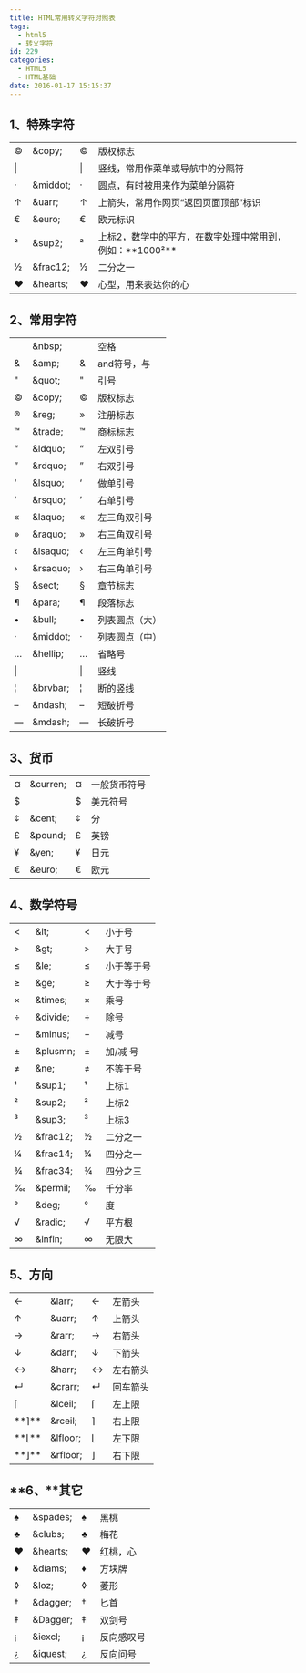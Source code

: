 ```yaml
---
title: HTML常用转义字符对照表
tags:
  - html5
  - 转义字符
id: 229
categories:
  - HTML5
  - HTML基础
date: 2016-01-17 15:15:37
---
```


## **1、特殊字符**

<div>
<table border="0">
<tbody>
<tr>
<td>©</td>
<td>&amp;copy;</td>
<td>©</td>
<td>版权标志</td>
</tr>
<tr>
<td>|</td>
<td></td>
<td>|</td>
<td>竖线，常用作菜单或导航中的分隔符</td>
</tr>
<tr>
<td>·</td>
<td>&amp;middot;</td>
<td>·</td>
<td>圆点，有时被用来作为菜单分隔符</td>
</tr>
<tr>
<td>↑</td>
<td>&amp;uarr;</td>
<td>↑</td>
<td>上箭头，常用作网页“返回页面顶部”标识</td>
</tr>
<tr>
<td>€</td>
<td>&amp;euro;</td>
<td>€</td>
<td>欧元标识</td>
</tr>
<tr>
<td>²</td>
<td>&amp;sup2;</td>
<td>²</td>
<td>上标2，数学中的平方，在数字处理中常用到，例如：**1000²**</td>
</tr>
<tr>
<td>½</td>
<td>&amp;frac12;</td>
<td>½</td>
<td>二分之一</td>
</tr>
<tr>
<td>♥</td>
<td>&amp;hearts;</td>
<td>♥</td>
<td>心型，用来表达你的心</td>
</tr>
</tbody>
</table>
</div>
<div></div>

## **2、常用字符**

<div>
<table border="0">
<tbody>
<tr>
<td></td>
<td>&amp;nbsp;</td>
<td></td>
<td>空格</td>
</tr>
<tr>
<td>&amp;</td>
<td>&amp;amp;</td>
<td>&amp;</td>
<td>and符号，与</td>
</tr>
<tr>
<td>"</td>
<td>&amp;quot;</td>
<td>"</td>
<td>引号</td>
</tr>
<tr>
<td>©</td>
<td>&amp;copy;</td>
<td>©</td>
<td>版权标志</td>
</tr>
<tr>
<td>®</td>
<td>&amp;reg;</td>
<td>»</td>
<td>注册标志</td>
</tr>
<tr>
<td>™</td>
<td>&amp;trade;</td>
<td>™</td>
<td>商标标志</td>
</tr>
<tr>
<td>“</td>
<td>&amp;ldquo;</td>
<td>“</td>
<td>左双引号</td>
</tr>
<tr>
<td>”</td>
<td>&amp;rdquo;</td>
<td>”</td>
<td>右双引号</td>
</tr>
<tr>
<td>‘</td>
<td>&amp;lsquo;</td>
<td>‘</td>
<td>做单引号</td>
</tr>
<tr>
<td>’</td>
<td>&amp;rsquo;</td>
<td>’</td>
<td>右单引号</td>
</tr>
<tr>
<td>«</td>
<td>&amp;laquo;</td>
<td>«</td>
<td>左三角双引号</td>
</tr>
<tr>
<td>»</td>
<td>&amp;raquo;</td>
<td>»</td>
<td>右三角双引号</td>
</tr>
<tr>
<td>‹</td>
<td>&amp;lsaquo;</td>
<td>‹</td>
<td>左三角单引号</td>
</tr>
<tr>
<td>›</td>
<td>&amp;rsaquo;</td>
<td>›</td>
<td>右三角单引号</td>
</tr>
<tr>
<td>§</td>
<td>&amp;sect;</td>
<td>§</td>
<td>章节标志</td>
</tr>
<tr>
<td>¶</td>
<td>&amp;para;</td>
<td>¶</td>
<td>段落标志</td>
</tr>
<tr>
<td>•</td>
<td>&amp;bull;</td>
<td>•</td>
<td>列表圆点（大）</td>
</tr>
<tr>
<td>·</td>
<td>&amp;middot;</td>
<td>·</td>
<td>列表圆点（中）</td>
</tr>
<tr>
<td>…</td>
<td>&amp;hellip;</td>
<td>…</td>
<td>省略号</td>
</tr>
<tr>
<td>|</td>
<td></td>
<td>|</td>
<td>竖线</td>
</tr>
<tr>
<td>¦</td>
<td>&amp;brvbar;</td>
<td>¦</td>
<td>断的竖线</td>
</tr>
<tr>
<td>–</td>
<td>&amp;ndash;</td>
<td>–</td>
<td>短破折号</td>
</tr>
<tr>
<td>—</td>
<td>&amp;mdash;</td>
<td>—</td>
<td>长破折号</td>
</tr>
</tbody>
</table>
</div>
<div></div>

## **3、货币**

<div>
<table border="0">
<tbody>
<tr>
<td>¤</td>
<td>&amp;curren;</td>
<td>¤</td>
<td>一般货币符号</td>
</tr>
<tr>
<td>$</td>
<td></td>
<td>$</td>
<td>美元符号</td>
</tr>
<tr>
<td>¢</td>
<td>&amp;cent;</td>
<td>¢</td>
<td>分</td>
</tr>
<tr>
<td>£</td>
<td>&amp;pound;</td>
<td>£</td>
<td>英镑</td>
</tr>
<tr>
<td>¥</td>
<td>&amp;yen;</td>
<td>¥</td>
<td>日元</td>
</tr>
<tr>
<td>€</td>
<td>&amp;euro;</td>
<td>€</td>
<td>欧元</td>
</tr>
</tbody>
</table>
</div>
<div></div>

## **4、数学符号**

<div>
<table border="0">
<tbody>
<tr>
<td>&lt;</td>
<td>&amp;lt;</td>
<td>&lt;</td>
<td>小于号</td>
</tr>
<tr>
<td>&gt;</td>
<td>&amp;gt;</td>
<td>&gt;</td>
<td>大于号</td>
</tr>
<tr>
<td>≤</td>
<td>&amp;le;</td>
<td>≤</td>
<td>小于等于号</td>
</tr>
<tr>
<td>≥</td>
<td>&amp;ge;</td>
<td>≥</td>
<td>大于等于号</td>
</tr>
<tr>
<td>×</td>
<td>&amp;times;</td>
<td>×</td>
<td>乘号</td>
</tr>
<tr>
<td>÷</td>
<td>&amp;divide;</td>
<td>÷</td>
<td>除号</td>
</tr>
<tr>
<td>−</td>
<td>&amp;minus;</td>
<td>−</td>
<td>减号</td>
</tr>
<tr>
<td>±</td>
<td>&amp;plusmn;</td>
<td>±</td>
<td>加/减 号</td>
</tr>
<tr>
<td>≠</td>
<td>&amp;ne;</td>
<td>≠</td>
<td>不等于号</td>
</tr>
<tr>
<td>¹</td>
<td>&amp;sup1;</td>
<td>¹</td>
<td>上标1</td>
</tr>
<tr>
<td>²</td>
<td>&amp;sup2;</td>
<td>²</td>
<td>上标2</td>
</tr>
<tr>
<td>³</td>
<td>&amp;sup3;</td>
<td>³</td>
<td>上标3</td>
</tr>
<tr>
<td>½</td>
<td>&amp;frac12;</td>
<td>½</td>
<td>二分之一</td>
</tr>
<tr>
<td>¼</td>
<td>&amp;frac14;</td>
<td>¼</td>
<td>四分之一</td>
</tr>
<tr>
<td>¾</td>
<td>&amp;frac34;</td>
<td>¾</td>
<td>四分之三</td>
</tr>
<tr>
<td>‰</td>
<td>&amp;permil;</td>
<td>‰</td>
<td>千分率</td>
</tr>
<tr>
<td>°</td>
<td>&amp;deg;</td>
<td>°</td>
<td>度</td>
</tr>
<tr>
<td>√</td>
<td>&amp;radic;</td>
<td>√</td>
<td>平方根</td>
</tr>
<tr>
<td>∞</td>
<td>&amp;infin;</td>
<td>∞</td>
<td>无限大</td>
</tr>
</tbody>
</table>
</div>
<div></div>

## **5、方向**

<div>
<table border="0">
<tbody>
<tr>
<td>←</td>
<td>&amp;larr;</td>
<td>←</td>
<td>左箭头</td>
</tr>
<tr>
<td>↑</td>
<td>&amp;uarr;</td>
<td>↑</td>
<td>上箭头</td>
</tr>
<tr>
<td>→</td>
<td>&amp;rarr;</td>
<td>→</td>
<td>右箭头</td>
</tr>
<tr>
<td>↓</td>
<td>&amp;darr;</td>
<td>↓</td>
<td>下箭头</td>
</tr>
<tr>
<td>↔</td>
<td>&amp;harr;</td>
<td>↔</td>
<td>左右箭头</td>
</tr>
<tr>
<td>↵</td>
<td>&amp;crarr;</td>
<td>↵</td>
<td>回车箭头</td>
</tr>
<tr>
<td>⌈</td>
<td>&amp;lceil;</td>
<td>⌈</td>
<td>左上限</td>
</tr>
<tr>
<td>**⌉**</td>
<td>&amp;rceil;</td>
<td>⌉</td>
<td>右上限</td>
</tr>
<tr>
<td>**⌊**</td>
<td>&amp;lfloor;</td>
<td>⌊</td>
<td>左下限</td>
</tr>
<tr>
<td>**⌋**</td>
<td>&amp;rfloor;</td>
<td>⌋</td>
<td>右下限</td>
</tr>
</tbody>
</table>
</div>
<div></div>

## **6、****其它**

<table border="0">
<tbody>
<tr>
<td>♠</td>
<td>&amp;spades;</td>
<td>♠</td>
<td>黑桃</td>
</tr>
<tr>
<td>♣</td>
<td>&amp;clubs;</td>
<td>♣</td>
<td>梅花</td>
</tr>
<tr>
<td>♥</td>
<td>&amp;hearts;</td>
<td>♥</td>
<td>红桃，心</td>
</tr>
<tr>
<td>♦</td>
<td>&amp;diams;</td>
<td>♦</td>
<td>方块牌</td>
</tr>
<tr>
<td>◊</td>
<td>&amp;loz;</td>
<td>◊</td>
<td>菱形</td>
</tr>
<tr>
<td>†</td>
<td>&amp;dagger;</td>
<td>†</td>
<td>匕首</td>
</tr>
<tr>
<td>‡</td>
<td>&amp;Dagger;</td>
<td>‡</td>
<td>双剑号</td>
</tr>
<tr>
<td>¡</td>
<td>&amp;iexcl;</td>
<td>¡</td>
<td>反向感叹号</td>
</tr>
<tr>
<td>¿</td>
<td>&amp;iquest;</td>
<td>¿</td>
<td>反向问号</td>
</tr>
</tbody>
</table>